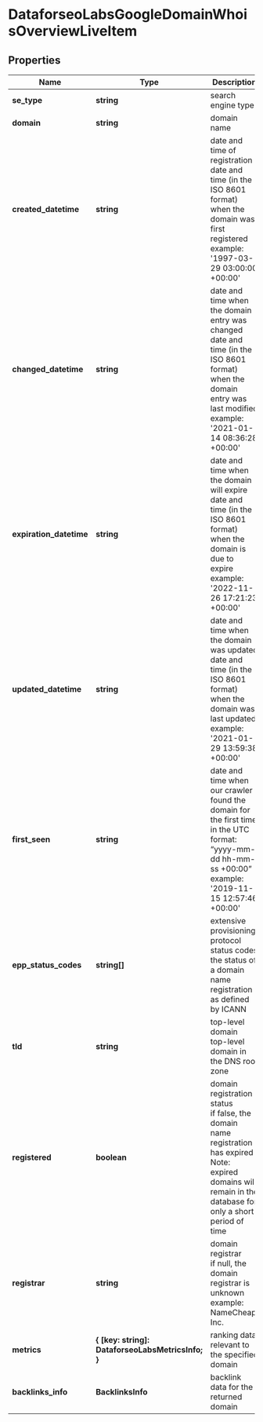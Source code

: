 # DataforseoLabsGoogleDomainWhoisOverviewLiveItem

## Properties

| Name | Type | Description | Notes |
|------------ | ------------- | ------------- | -------------|
**se_type** | **string** | search engine type |[optional]|
**domain** | **string** | domain name |[optional]|
**created_datetime** | **string** | date and time of registration<br>date and time (in the ISO 8601 format) when the domain was first registered<br>example:<br>'1997-03-29 03:00:00 +00:00' |[optional]|
**changed_datetime** | **string** | date and time when the domain entry was changed<br>date and time (in the ISO 8601 format) when the domain entry was last modified<br>example:<br>'2021-01-14 08:36:28 +00:00' |[optional]|
**expiration_datetime** | **string** | date and time when the domain will expire<br>date and time (in the ISO 8601 format) when the domain is due to expire<br>example:<br>'2022-11-26 17:21:23 +00:00' |[optional]|
**updated_datetime** | **string** | date and time when the domain was updated<br>date and time (in the ISO 8601 format) when the domain was last updated<br>example:<br>'2021-01-29 13:59:38 +00:00' |[optional]|
**first_seen** | **string** | date and time when our crawler found the domain for the first time<br>in the UTC format: “yyyy-mm-dd hh-mm-ss +00:00”<br>example:<br>'2019-11-15 12:57:46 +00:00' |[optional]|
**epp_status_codes** | **string[]** | extensive provisioning protocol status codes<br>the status of a domain name registration as defined by ICANN |[optional]|
**tld** | **string** | top-level domain<br>top-level domain in the DNS root zone |[optional]|
**registered** | **boolean** | domain registration status<br>if false, the domain name registration has expired<br>Note: expired domains will remain in the database for only a short period of time |[optional]|
**registrar** | **string** | domain registrar<br>if null, the domain registrar is unknown<br>example:<br>NameCheap, Inc. |[optional]|
**metrics** | **{ [key: string]: DataforseoLabsMetricsInfo; }** | ranking data relevant to the specified domain |[optional]|
**backlinks_info** | **BacklinksInfo** | backlink data for the returned domain |[optional]|